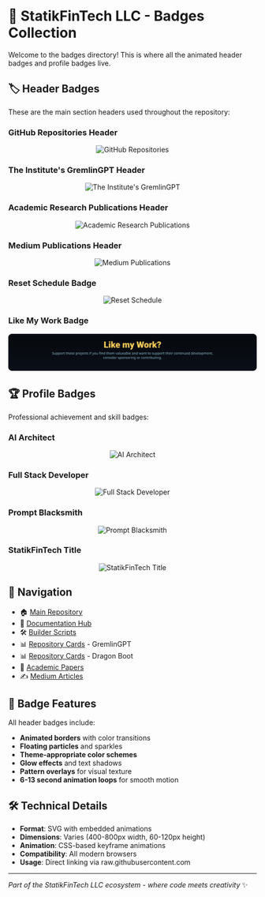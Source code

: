 # 🎯 StatikFinTech LLC - Badges Collection

Welcome to the badges directory! This is where all the animated header badges and profile badges live.

## 🏷️ Header Badges

These are the main section headers used throughout the repository:

### GitHub Repositories Header
<div align="center">
  <img src="https://raw.githubusercontent.com/statikfintechllc/statikfintechllc/master/badges/G.H.badge.svg" alt="GitHub Repositories" />
</div>

### The Institute's GremlinGPT Header
<div align="center">
  <img src="https://raw.githubusercontent.com/statikfintechllc/statikfintechllc/master/badges/G.I.badge.svg" alt="The Institute's GremlinGPT" />
</div>

### Academic Research Publications Header
<div align="center">
  <img src="https://raw.githubusercontent.com/statikfintechllc/statikfintechllc/master/badges/Z.P.badge.svg" alt="Academic Research Publications" />
</div>

### Medium Publications Header
<div align="center">
  <img src="https://raw.githubusercontent.com/statikfintechllc/statikfintechllc/master/badges/M.P.badge.svg" alt="Medium Publications" />
</div>

### Reset Schedule Badge
<div align="center">
  <img src="https://raw.githubusercontent.com/statikfintechllc/statikfintechllc/master/badges/R.S.badge.svg" alt="Reset Schedule" />
</div>

### Like My Work Badge
<div align="center">
  <img src="https://raw.githubusercontent.com/statikfintechllc/statikfintechllc/master/badges/L.W.badge.svg" alt="Like My Work" />
</div>

## 🏆 Profile Badges

Professional achievement and skill badges:

### AI Architect
<div align="center">
  <img src="https://raw.githubusercontent.com/statikfintechllc/statikfintechllc/master/badges/ai_architect.svg" alt="AI Architect" />
</div>

### Full Stack Developer
<div align="center">
  <img src="https://raw.githubusercontent.com/statikfintechllc/statikfintechllc/master/badges/full_stack_dev.svg" alt="Full Stack Developer" />
</div>

### Prompt Blacksmith
<div align="center">
  <img src="https://raw.githubusercontent.com/statikfintechllc/statikfintechllc/master/badges/prompt_blacksmith.svg" alt="Prompt Blacksmith" />
</div>

### StatikFinTech Title
<div align="center">
  <img src="https://raw.githubusercontent.com/statikfintechllc/statikfintechllc/master/badges/statik.title.svg" alt="StatikFinTech Title" />
</div>

## 🔗 Navigation

- 🏠 [Main Repository](../README.md)
- 📁 [Documentation Hub](../docs/README.md)
- 🛠️ [Builder Scripts](../builder.script/)
- 📊 [Repository Cards](../docs/G.G.svg/) - GremlinGPT
- 📊 [Repository Cards](../docs/D.B.svg/) - Dragon Boot
- 📄 [Academic Papers](../docs/Zenodo.papers.svg/)
- ✍️ [Medium Articles](../docs/Medium.papers.svg/)

## 🎨 Badge Features

All header badges include:
- **Animated borders** with color transitions
- **Floating particles** and sparkles
- **Theme-appropriate color schemes**
- **Glow effects** and text shadows
- **Pattern overlays** for visual texture
- **6-13 second animation loops** for smooth motion

## 🛠️ Technical Details

- **Format**: SVG with embedded animations
- **Dimensions**: Varies (400-800px width, 60-120px height)
- **Animation**: CSS-based keyframe animations
- **Compatibility**: All modern browsers
- **Usage**: Direct linking via raw.githubusercontent.com

---

*Part of the StatikFinTech LLC ecosystem - where code meets creativity* ✨
